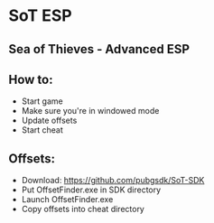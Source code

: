 # SoT ESP
## Sea of Thieves - Advanced ESP

## How to:
- Start game
- Make sure you're in windowed mode
- Update offsets
- Start cheat

## Offsets:
- Download: https://github.com/pubgsdk/SoT-SDK
- Put OffsetFinder.exe in SDK directory
- Launch OffsetFinder.exe
- Copy offsets into cheat directory
